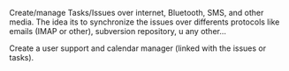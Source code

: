 Create/manage Tasks/Issues over internet, Bluetooth, SMS, and other media.
The idea its to synchronize the issues over differents protocols like emails (IMAP or other), subversion repository, u any other...

Create a user support and calendar manager (linked with the issues or tasks).